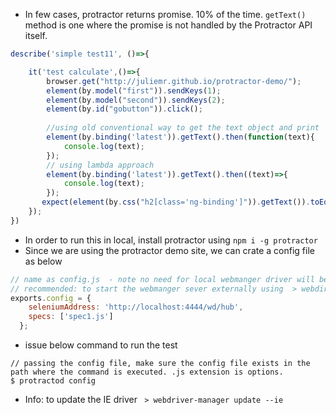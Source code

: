 
- In few cases, protractor returns promise. 10% of the time.
`getText()` method is one where the promise is not handled by the Protractor API itself.

```js
describe('simple test11', ()=>{

    it('test calculate',()=>{
        browser.get("http://juliemr.github.io/protractor-demo/");
        element(by.model("first")).sendKeys(1);
        element(by.model("second")).sendKeys(2);
        element(by.id("gobutton")).click();
        
        //using old conventional way to get the text object and print
        element(by.binding('latest')).getText().then(function(text){
            console.log(text);
        });        
        // using lambda approach
        element(by.binding('latest')).getText().then((text)=>{
            console.log(text);
        });        
       expect(element(by.css("h2[class='ng-binding']")).getText()).toEqual('3');
    });
})
```

- In order to run this in local, install protractor using `npm i -g protractor`
- Since we are using the protractor demo site, we can crate a config file as below

```js
// name as config.js  - note no need for local webmanger driver will be started by default.
// recommended: to start the webmanger sever externally using  > webdirver-manager start 
exports.config = {
    seleniumAddress: 'http://localhost:4444/wd/hub',
    specs: ['spec1.js']
  };
```
- issue below command to run the test
```
// passing the config file, make sure the config file exists in the path where the command is executed. .js extension is options.
$ protractod config 
```
- Info: to update the IE driver ` > webdriver-manager update --ie`
